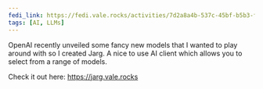 ```yaml
---
fedi_link: https://fedi.vale.rocks/activities/7d2a8a4b-537c-45bf-b5b3-fecd85d879de
tags: [AI, LLMs]
---
```


OpenAI recently unveiled some fancy new models that I wanted to play around with so I created Jarg. A nice to use AI client which allows you to select from a range of models.

Check it out here:
<https://jarg.vale.rocks>
